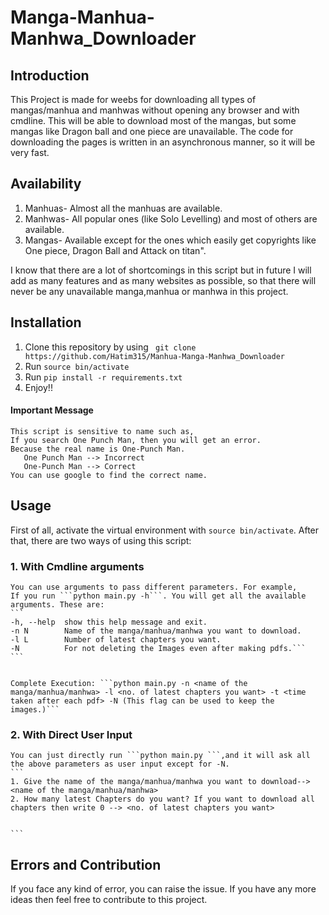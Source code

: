 # Manga-Manhua-Manhwa_Downloader

## Introduction
This Project is made for weebs for downloading all types of mangas/manhua and manhwas without opening any browser and with cmdline. This will be able to download most of the mangas, but some mangas like Dragon ball and one piece are unavailable. The code for downloading the pages is written in an asynchronous manner, so it will be very fast.
## Availability
   1. Manhuas- Almost all the manhuas are available.<br>
   2. Manhwas- All popular ones (like Solo Levelling) and most of others are available.<br>
   3. Mangas-  Available except for the ones which easily get copyrights like One piece, Dragon Ball and Attack on titan".<br>

I know that there are a lot of shortcomings in this script but in future I will add as many features and as many websites as possible, so that there will never be any unavailable manga,manhua or manhwa in this project.

## Installation 
1. Clone this repository by using ``` git clone https://github.com/Hatim315/Manhua-Manga-Manhwa_Downloader```
2. Run ```source bin/activate```
2. Run ```pip install -r requirements.txt```<br>
3. Enjoy!!<br>
#### Important Message
    This script is sensitive to name such as,
    If you search One Punch Man, then you will get an error.
    Because the real name is One-Punch Man.
       One Punch Man --> Incorrect
       One-Punch Man --> Correct
    You can use google to find the correct name.
## Usage
First of all, activate the virtual environment with ```source bin/activate```.
After that, there are two ways of using this script:

### 1. With Cmdline arguments
    You can use arguments to pass different parameters. For example,
    If you run ```python main.py -h```. You will get all the available arguments. These are:
    ```
    -h, --help  show this help message and exit.
    -n N        Name of the manga/manhua/manhwa you want to download.
    -l L        Number of latest chapters you want.
    -N          For not deleting the Images even after making pdfs.```
    ```
   
    
    Complete Execution: ```python main.py -n <name of the manga/manhua/manhwa> -l <no. of latest chapters you want> -t <time taken after each pdf> -N (This flag can be used to keep the images.)```
    
### 2. With Direct User Input 
    
    You can just directly run ```python main.py ```,and it will ask all the above parameters as user input except for -N. 
    ```
    1. Give the name of the manga/manhua/manhwa you want to download--> <name of the manga/manhua/manhwa>
    2. How many latest Chapters do you want? If you want to download all chapters then write 0 --> <no. of latest chapters you want>
   
    
    ```
## Errors and Contribution
   If you face any kind of error, you can raise the issue. If you have any more ideas then feel free to contribute to this project.
   







